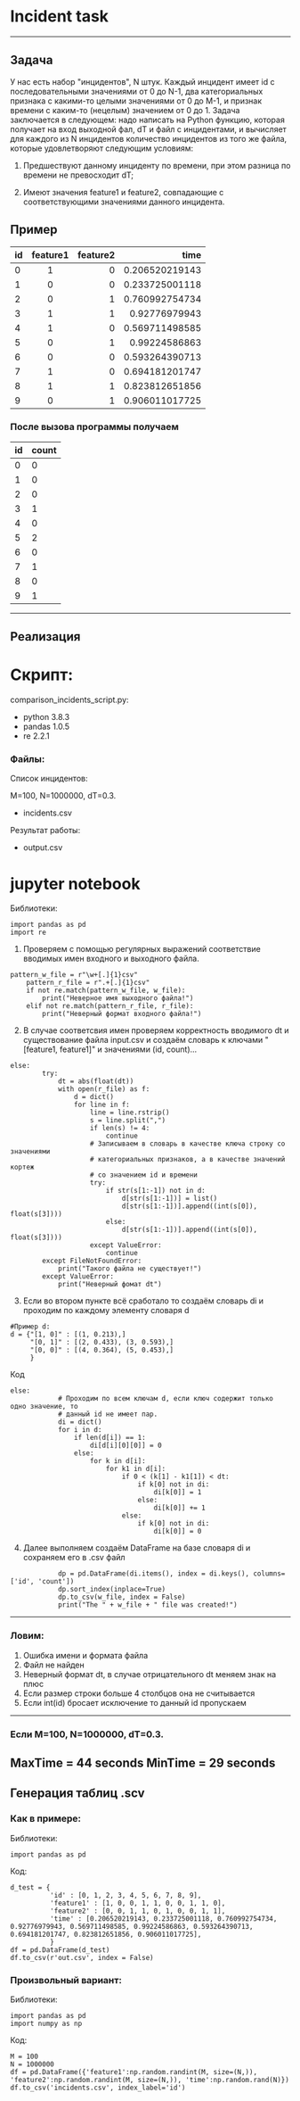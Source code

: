 # Incident task
***
## Задача
У нас есть набор "инцидентов", N штук. Каждый инцидент имеет id с последовательными значениями от 0 до N-1, два категориальных признака с какими-то целыми значениями от 0 до M-1, и признак времени с каким-то (нецелым) значением от 0 до 1. Задача заключается в следующем: надо написать на Python функцию, которая получает на вход выходной фал, dT и файл с инцидентами, и вычисляет для каждого из N инцидентов количество инцидентов из того же файла, которые удовлетворяют следующим условиям:
1. Предшествуют данному инциденту по времени, при этом разница по времени не превосходит dT;

2. Имеют значения feature1 и feature2, совпадающие с соответствующими значениями данного инцидента.

## Пример
| id | feature1 | feature2 | time |
| ---|:--------:| --------:| --------: |
| 0  | 1        | 0        |0.206520219143|
| 1  | 0        | 0        |0.233725001118|
| 2  | 0        | 1        |0.760992754734|
| 3  | 1        | 1        |0.92776979943|
| 4  | 1        | 0        |0.569711498585|
| 5  | 0        | 1        |0.99224586863|
| 6  | 0        | 0        |0.593264390713|
| 7  | 1        | 0        |0.694181201747|
| 8  | 1        | 1        |0.823812651856|
| 9  | 0        | 1        |0.906011017725|
 
### После вызова программы получаем 
|id |count   |
|---|-----|
| 0  |  0 |
| 1  |  0 |
| 2  | 0  |
| 3  |  1 |
| 4  |  0 |
| 5  |  2 |
| 6  | 0  |
| 7  | 1  |
| 8  | 0  |
| 9  |  1 |
-----
## Реализация
# Скрипт:
comparison_incidents_script.py:
- python 3.8.3
- pandas 1.0.5
- re 2.2.1
### Файлы:
Список инцидентов:

M=100, N=1000000, dT=0.3.
- incidents.csv

Результат работы:
- output.csv


# jupyter notebook
Библиотеки:
```python3
import pandas as pd
import re
```
1. Проверяем с помощью регулярных выражений соответствие вводимых имен входного и выходного файла.
```python3
pattern_w_file = r"\w+[.]{1}csv"
    pattern_r_file = r".+[.]{1}csv"
    if not re.match(pattern_w_file, w_file):
        print("Неверное имя выходного файла!")
    elif not re.match(pattern_r_file, r_file):
        print("Неверный формат входного файла!")
``` 
2. В случае соответсвия имен проверяем корректность вводимого dt и существование файла input.csv и создаём словарь к ключами "[feature1, feature1]" и значениями (id, count)...
```python3
else:  
        try: 
            dt = abs(float(dt))
            with open(r_file) as f:
                d = dict()
                for line in f:
                    line = line.rstrip()
                    s = line.split(",")
                    if len(s) != 4:
                        continue
                    # Записываем в словарь в качестве ключа строку со значениями 
                    # категориальных признаков, а в качестве значений кортеж
                    # со значением id и времени
                    try:
                        if str(s[1:-1]) not in d:
                            d[str(s[1:-1])] = list()
                            d[str(s[1:-1])].append((int(s[0]), float(s[3])))
                        else:
                            d[str(s[1:-1])].append((int(s[0]), float(s[3])))
                    except ValueError:
                        continue
        except FileNotFoundError:
            print("Такого файла не существует!")
        except ValueError:
            print("Неверный фомат dt")
```
3. Если во втором пункте всё сработало то создаём словарь di и проходим по каждому элементу словаря d
```python3
#Пример d:
d = {"[1, 0]" : [(1, 0.213),]
     "[0, 1]" : [(2, 0.433), (3, 0.593),]
     "[0, 0]" : [(4, 0.364), (5, 0.453),]
     }
```
Код
```python3
else:
            # Проходим по всем ключам d, если ключ содержит только одно значение, то
            # данный id не имеет пар.
            di = dict()
            for i in d:
                if len(d[i]) == 1:
                    di[d[i][0][0]] = 0
                else:
                    for k in d[i]:
                        for k1 in d[i]:
                            if 0 < (k[1] - k1[1]) < dt:
                                if k[0] not in di:
                                    di[k[0]] = 1
                                else:
                                    di[k[0]] += 1
                            else:
                                if k[0] not in di:
                                    di[k[0]] = 0
```
4. Далее выполняем создаём DataFrame на базе словаря di и сохраняем его в .csv файл
```python3
            dp = pd.DataFrame(di.items(), index = di.keys(), columns=['id', 'count'])
            dp.sort_index(inplace=True)
            dp.to_csv(w_file, index = False)
            print("The " + w_file + " file was created!")
```
-----
### Ловим:
1. Ошибка имени и формата файла
2. Файл не найден
3. Неверный формат dt, в случае отрицательного dt меняем знак на плюс
4. Если размер строки больше 4 столбцов она не считывается 
5. Если int(id) бросает исключение то данный id пропускаем
-----
### Если M=100, N=1000000, dT=0.3.
MaxTime = 44 seconds
MinTime = 29 seconds
-----
## Генерация таблиц .scv
### Как в примере:
Библиотеки:
```python3
import pandas as pd
```
Код:
```python3
d_test = {
          'id' : [0, 1, 2, 3, 4, 5, 6, 7, 8, 9], 
          'feature1' : [1, 0, 0, 1, 1, 0, 0, 1, 1, 0], 
          'feature2' : [0, 0, 1, 1, 0, 1, 0, 0, 1, 1], 
          'time' : [0.206520219143, 0.233725001118, 0.760992754734, 0.92776979943, 0.569711498585, 0.99224586863, 0.593264390713, 0.694181201747, 0.823812651856, 0.906011017725],
          }
df = pd.DataFrame(d_test)
df.to_csv(r'out.csv', index = False)
```
### Произвольный вариант:
Библиотеки:
```python3
import pandas as pd
import numpy as np
```
Код:
```python3
M = 100
N = 1000000
df = pd.DataFrame({'feature1':np.random.randint(M, size=(N,)), 'feature2':np.random.randint(M, size=(N,)), 'time':np.random.rand(N)})
df.to_csv('incidents.csv', index_label='id')
```
